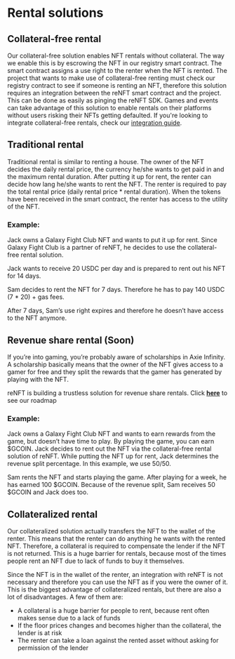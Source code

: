 # Rental solutions

## **Collateral-free rental**

Our collateral-free solution enables NFT rentals without collateral. The way we enable this is by escrowing the NFT in our registry smart contract. The smart contract assigns a use right to the renter when the NFT is rented. The project that wants to make use of collateral-free renting must check our registry contract to see if someone is renting an NFT, therefore this solution requires an integration between the reNFT smart contract and the project. This can be done as easily as pinging the reNFT SDK. Games and events can take advantage of this solution to enable rentals on their platforms without users risking their NFTs getting defaulted. If you're looking to integrate collateral-free rentals, check our [integration guide](https://docs.renft.io/docs/Developers/collateral-free).

## **Traditional rental**

Traditional rental is similar to renting a house. The owner of the NFT decides the daily rental price, the currency he/she wants to get paid in and the maximum rental duration. After putting it up for rent, the renter can decide how lang he/she wants to rent the NFT. The renter is required to pay the total rental price (daily rental price * rental duration). When the tokens have been received in the smart contract, the renter has access to the utility of the NFT.

### **Example:**

Jack owns a Galaxy Fight Club NFT and wants to put it up for rent. Since Galaxy Fight Club is a partner of reNFT, he decides to use the collateral-free rental solution.

Jack wants to receive 20 USDC per day and is prepared to rent out his NFT for 14 days.

Sam decides to rent the NFT for 7 days. Therefore he has to pay 140 USDC (7 * 20) + gas fees.

After 7 days, Sam’s use right expires and therefore he doesn’t have access to the NFT anymore.

## **Revenue share rental (Soon)**

If you’re into gaming, you’re probably aware of scholarships in Axie Infinity. A scholarship basically means that the owner of the NFT gives access to a gamer for free and they split the rewards that the gamer has generated by playing with the NFT.

reNFT is building a trustless solution for revenue share rentals. Click **[here](https://www.notion.so/Roadmap-b87a86a9fda1443293c719c25020d666)** to see our roadmap

### **Example:**

Jack owns a Galaxy Fight Club NFT and wants to earn rewards from the game, but doesn’t have time to play. By playing the game, you can earn $GCOIN. Jack decides to rent out the NFT via the collateral-free rental solution of reNFT. While putting the NFT up for rent, Jack determines the revenue split percentage. In this example, we use 50/50.

Sam rents the NFT and starts playing the game. After playing for a week, he has earned 100 $GCOIN. Because of the revenue split, Sam receives 50 $GCOIN and Jack does too.

## **Collateralized rental**

Our collateralized solution actually transfers the NFT to the wallet of the renter. This means that the renter can do anything he wants with the rented NFT. Therefore, a collateral is required to compensate the lender if the NFT is not returned. This is a huge barrier for rentals, because most of the times people rent an NFT due to lack of funds to buy it themselves. 

Since the NFT is in the wallet of the renter, an integration with reNFT is not necessary and therefore you can use the NFT as if you were the owner of it. This is the biggest advantage of collateralized rentals, but there are also a lot of disadvantages. A few of them are:

- A collateral is a huge barrier for people to rent, because rent often makes sense due to a lack of funds
- If the floor prices changes and becomes higher than the collateral, the lender is at risk
- The renter can take a loan against the rented asset without asking for permission of the lender
